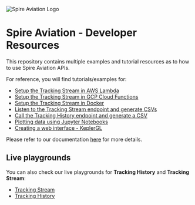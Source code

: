 ![Spire Aviation Logo](https://automated-emails-public-resources.s3.eu-central-1.amazonaws.com/LOGO_Spire_Aviation_Color.png)

# Spire Aviation - Developer Resources

This repository contains multiple examples and tutorial resources as to how to use Spire Aviation APIs.

For reference, you will find tutorials/examples for:
- [Setup the Tracking Stream in AWS Lambda](https://aviation-docs.spire.com/docs/tutorials/aws-lambda-python)
- [Setup the Tracking Stream in GCP Cloud Functions](https://aviation-docs.spire.com/docs/tutorials/gcp-python-cloud-functions)
- [Setup the Tracking Stream in Docker](https://aviation-docs.spire.com/docs/tutorials/python-docker)
- [Listen to the Tracking Stream endpoint and generate CSVs](https://aviation-docs.spire.com/docs/tutorials/stream-to-csv)
- [Call the Tracking History endpoint and generate a CSV](https://aviation-docs.spire.com/docs/tutorials/history-to-csv)
- [Plotting data using Jupyter Notebooks](https://aviation-docs.spire.com/docs/tutorials/plotting-python)
- [Creating a web interface - KeplerGL](https://aviation-docs.spire.com/docs/tutorials/kepler-front-end-integration)

Please refer to our documentation [here](https://aviation-docs.spire.com) for more details. 

## Live playgrounds

You can also check our live playgrounds for **Tracking History** and **Tracking Stream**:
- [Tracking Stream](https://replit.com/@QuentinSpire/Spire-Tracking-Stream-Playground)
- [Tracking History](https://replit.com/@QuentinSpire/Spire-Tracking-History-Playground)